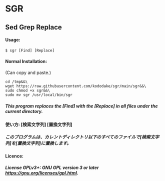 # SGR
## Sed Grep Replace
#### Usage: 

```
$ sgr [Find] [Replace]
```
#### Normal Installation:
(Can copy and paste.)
````
cd /tmp&&\
wget https://raw.githubusercontent.com/kododake/sgr/main/sgr&&\
sudo chmod +x sgr&&\
sudo mv sgr /usr/local/bin/sgr
````

##### This program replaces the [Find] with the [Replace] in all files under the current directory.
#### 使い方: [検索文字列] [置換文字列]
##### このプログラムは、カレントディレクトリ以下のすべてのファイルで[検索文字列]を[置換文字列]に置換します。
#### Licence:
##### License GPLv3+: GNU GPL version 3 or later <https://gnu.org/licenses/gpl.html>.
